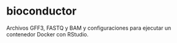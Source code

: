 # bioconductor
Archivos GFF3, FASTQ y BAM y configuraciones para ejecutar un contenedor Docker con RStudio.

